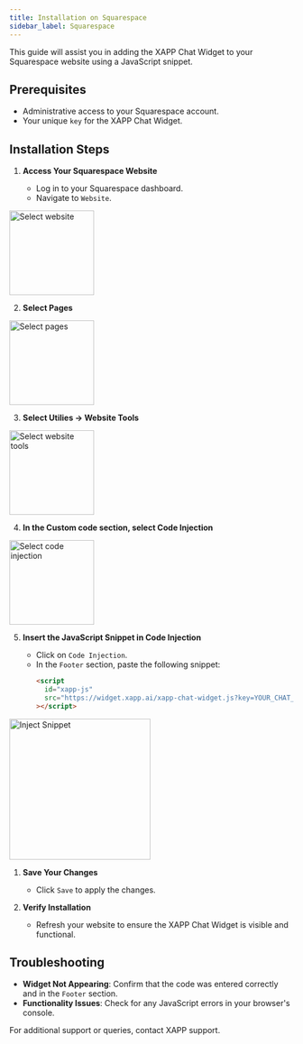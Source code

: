 ```yaml
---
title: Installation on Squarespace
sidebar_label: Squarespace
---
```


This guide will assist you in adding the XAPP Chat Widget to your Squarespace website using a JavaScript snippet.

## Prerequisites

- Administrative access to your Squarespace account.
- Your unique `key` for the XAPP Chat Widget.

## Installation Steps

1. **Access Your Squarespace Website**

   - Log in to your Squarespace dashboard.
   - Navigate to `Website`.

<div className="centered-image-container">
<img src="/img/install/squarespace/sq-sp-1.png" width="150px" height="150px" alt="Select website"/>
</div>

2. **Select Pages**

<div className="centered-image-container">
<img src="/img/install/squarespace/sq-sp-2.png" width="150px" height="150px" alt="Select pages"/>
</div>

3. **Select Utilies -> Website Tools**

<div className="centered-image-container">
<img src="/img/install/squarespace/sq-sp-3.png" width="150px" height="150px" alt="Select website tools"/>
</div>

4. **In the Custom code section, select Code Injection**

  <div className="centered-image-container">
<img src="/img/install/squarespace/sq-sp-4.png" width="150px" height="150px" alt="Select code injection"/>
</div>

5. **Insert the JavaScript Snippet in Code Injection**

   - Click on `Code Injection`.
   - In the `Footer` section, paste the following snippet:
     ```html
     <script
       id="xapp-js"
       src="https://widget.xapp.ai/xapp-chat-widget.js?key=YOUR_CHAT_KEY"
     ></script>
     ```

  <div className="centered-image-container">
<img src="/img/install/squarespace/sq-sp-5.png" width="250px" height="250px" alt="Inject Snippet"/>
</div>

1. **Save Your Changes**

   - Click `Save` to apply the changes.

2. **Verify Installation**
   - Refresh your website to ensure the XAPP Chat Widget is visible and functional.

## Troubleshooting

- **Widget Not Appearing**: Confirm that the code was entered correctly and in the `Footer` section.
- **Functionality Issues**: Check for any JavaScript errors in your browser's console.

For additional support or queries, contact XAPP support.
